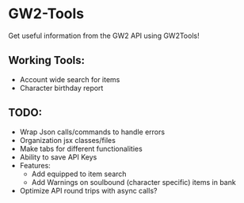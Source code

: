 # GW2-Tools
Get useful information from the GW2 API using GW2Tools!

## Working Tools:
- Account wide search for items
- Character birthday report

## TODO:
 * Wrap Json calls/commands to handle errors
 * Organization jsx classes/files
 * Make tabs for different functionalities
 * Ability to save API Keys
 * Features:
	* Add equipped to item search
	* Add Warnings on soulbound (character specific) items in bank
 * Optimize API round trips with async calls?
